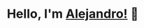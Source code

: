 <div align="center">
<h1 align="center">Hello, I'm <a href="[https://aristi.dev](https://www.linkedin.com/in/alejandroflorezl/)https://www.linkedin.com/in/alejandroflorezl/">Alejandro!</a> 👋</h1>
</div>
